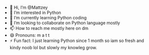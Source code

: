 - 👋 Hi, I’m @Mattzey
- 👀 I’m interested in Python
- 🌱 I’m currently learning Python coding
- 💞️ I’m looking to collaborate on Python language mostly
- 📫 How to reach me mostly here on dm
- 😄 Pronouns: m a t t
- ⚡ Fun fact: I just learning Python since 1 month so iam so fresh and kindy noob lol but slowly my knowleg grow.

<!---
Mattzey/Mattzey is a ✨ special ✨ repository because its `README.md` (this file) appears on your GitHub profile.
You can click the Preview link to take a look at your changes.
--->
